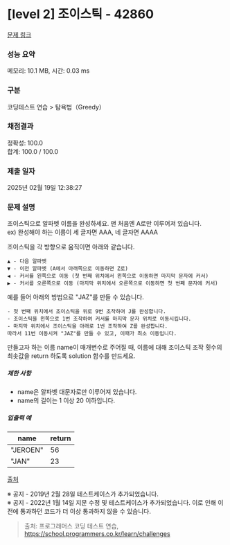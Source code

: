 # [level 2] 조이스틱 - 42860 

[문제 링크](https://school.programmers.co.kr/learn/courses/30/lessons/42860) 

### 성능 요약

메모리: 10.1 MB, 시간: 0.03 ms

### 구분

코딩테스트 연습 > 탐욕법（Greedy）

### 채점결과

정확성: 100.0<br/>합계: 100.0 / 100.0

### 제출 일자

2025년 02월 19일 12:38:27

### 문제 설명

<p>조이스틱으로 알파벳 이름을 완성하세요. 맨 처음엔 A로만 이루어져 있습니다.<br>
ex) 완성해야 하는 이름이 세 글자면 AAA, 네 글자면 AAAA</p>

<p>조이스틱을 각 방향으로 움직이면 아래와 같습니다.</p>
<div class="highlight"><pre class="codehilite"><code>▲ - 다음 알파벳
▼ - 이전 알파벳 (A에서 아래쪽으로 이동하면 Z로)
◀ - 커서를 왼쪽으로 이동 (첫 번째 위치에서 왼쪽으로 이동하면 마지막 문자에 커서)
▶ - 커서를 오른쪽으로 이동 (마지막 위치에서 오른쪽으로 이동하면 첫 번째 문자에 커서)
</code></pre></div>
<p>예를 들어 아래의 방법으로 "JAZ"를 만들 수 있습니다.</p>
<div class="highlight"><pre class="codehilite"><code>- 첫 번째 위치에서 조이스틱을 위로 9번 조작하여 J를 완성합니다.
- 조이스틱을 왼쪽으로 1번 조작하여 커서를 마지막 문자 위치로 이동시킵니다.
- 마지막 위치에서 조이스틱을 아래로 1번 조작하여 Z를 완성합니다.
따라서 11번 이동시켜 "JAZ"를 만들 수 있고, 이때가 최소 이동입니다.
</code></pre></div>
<p>만들고자 하는 이름 name이 매개변수로 주어질 때, 이름에 대해 조이스틱 조작 횟수의 최솟값을 return 하도록 solution 함수를 만드세요.</p>

<h5>제한 사항</h5>

<ul>
<li>name은 알파벳 대문자로만 이루어져 있습니다.</li>
<li>name의 길이는 1 이상 20 이하입니다.</li>
</ul>

<h5>입출력 예</h5>
<table class="table">
        <thead><tr>
<th>name</th>
<th>return</th>
</tr>
</thead>
        <tbody><tr>
<td>"JEROEN"</td>
<td>56</td>
</tr>
<tr>
<td>"JAN"</td>
<td>23</td>
</tr>
</tbody>
      </table>
<p><a href="https://commissies.ch.tudelft.nl/chipcie/archief/2010/nwerc/nwerc2010.pdf" target="_blank" rel="noopener">출처</a></p>

<p>※ 공지 - 2019년 2월 28일 테스트케이스가 추가되었습니다.<br>
※ 공지 - 2022년 1월 14일 지문 수정 및 테스트케이스가 추가되었습니다. 이로 인해 이전에 통과하던 코드가 더 이상 통과하지 않을 수 있습니다.</p>


> 출처: 프로그래머스 코딩 테스트 연습, https://school.programmers.co.kr/learn/challenges